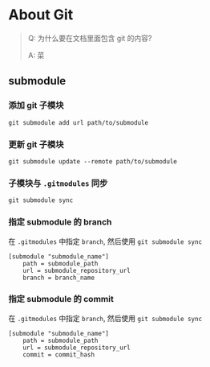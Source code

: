 # About Git

> Q: 为什么要在文档里面包含 git 的内容?
> 
> A: 菜

## submodule

### 添加 git 子模块

``` shell
git submodule add url path/to/submodule
```

### 更新 git 子模块

``` shell
git submodule update --remote path/to/submodule
```

### 子模块与 `.gitmodules` 同步

``` shell
git submodule sync
```

### 指定 submodule 的 branch

在 `.gitmodules` 中指定 `branch`, 然后使用 `git submodule sync`

``` plaintext
[submodule "submodule_name"]
    path = submodule_path
    url = submodule_repository_url
    branch = branch_name

```

### 指定 submodule 的 commit

在 `.gitmodules` 中指定 `branch`, 然后使用 `git submodule sync`

``` plaintext
[submodule "submodule_name"]
    path = submodule_path
    url = submodule_repository_url
    commit = commit_hash
```
